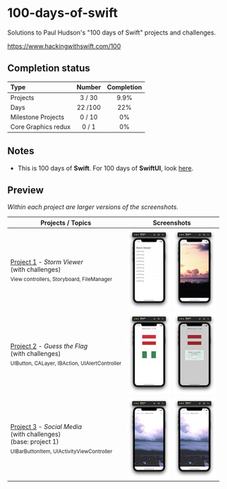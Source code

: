# 100-days-of-swift

Solutions to Paul Hudson's "100 days of Swift" projects and challenges.

https://www.hackingwithswift.com/100

## Completion status

Type                | Number  | Completion
:---                |  :---:  |   :---:
Projects            |  3 / 30 | 9.9%
Days                | 22 /100 |  22%
Milestone Projects  |  0 / 10 |   0%
Core Graphics redux |  0 / 1  |   0%

## Notes
- This is 100 days of **Swift**. For 100 days of **SwiftUI**, look [here](https://github.com/clarknt/100-days-of-swiftui). 


## Preview

*Within each project are larger versions of the screenshots.*

Projects / Topics                                                           | Screenshots
---                                                                         |---
[Project 1](01-Project1) - *Storm Viewer* <br/>(with challenges)                                         <br/><sub> View controllers, Storyboard, FileManager                               </sub> | ![screen1](01-Project1/screenshots/small/screen01.png) ![screen2](01-Project1/screenshots/small/screen02.png) |
[Project 2](02-Project2) - *Guess the Flag* <br/>(with challenges)                                         <br/><sub> UIButton, CALayer, IBAction, UIAlertController                         </sub> | ![screen1](02-Project2/screenshots/small/screen01.png) ![screen1](02-Project2/screenshots/small/screen02.png) |
[Project 3](03-Project3) - *Social Media* <br/>(with challenges) <br/>(base: project 1)                      <br/><sub> UIBarButtonItem, UIActivityViewController                           </sub> | ![screen1](03-Project3/screenshots/small/screen01.png) ![screen1](03-Project3/screenshots/small/screen01.png) |
